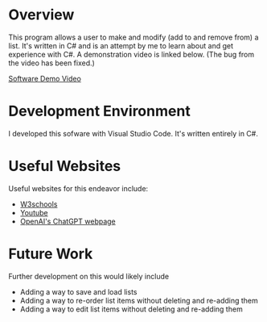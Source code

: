 # Overview

This program allows a user to make and modify (add to and remove from) a list. It's written in C# and is an attempt by me to learn about and get experience with C#.
A demonstration video is linked below. (The bug from the video has been fixed.)

[Software Demo Video](https://youtu.be/LoGwMoNLkPE)

# Development Environment

I developed this sofware with Visual Studio Code. It's written entirely in C#.

# Useful Websites

Useful websites for this endeavor include:
- [W3schools](https://www.w3schools.com/cs/index.php)
- [Youtube](https://www.youtube.com/)
- [OpenAI's ChatGPT webpage](https://chat.openai.com/)

# Future Work

Further development on this would likely include
- Adding a way to save and load lists
- Adding a way to re-order list items without deleting and re-adding them
- Adding a way to edit list items without deleting and re-adding them
